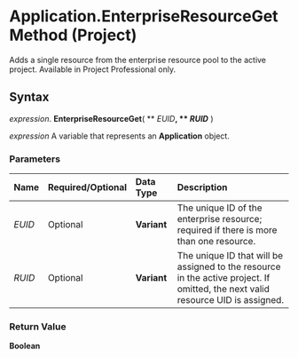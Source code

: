 
# Application.EnterpriseResourceGet Method (Project)

Adds a single resource from the enterprise resource pool to the active project. Available in Project Professional only.


## Syntax

 _expression_. **EnterpriseResourceGet**( ** _EUID_**, ** _RUID_** )

 _expression_ A variable that represents an **Application** object.


### Parameters



|**Name**|**Required/Optional**|**Data Type**|**Description**|
|:-----|:-----|:-----|:-----|
| _EUID_|Optional|**Variant**|The unique ID of the enterprise resource; required if there is more than one resource.|
| _RUID_|Optional|**Variant**|The unique ID that will be assigned to the resource in the active project. If omitted, the next valid resource UID is assigned.|

### Return Value

 **Boolean**


